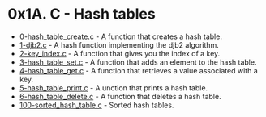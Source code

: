 # 0x1A. C - Hash tables

- [0-hash_table_create.c](https://github.com/CharlesMariga/alx-low_level_programming/blob/main/0x1A-hash_tables/0-hash_table_create.c) - A function that creates a hash table.
- [1-djb2.c](https://github.com/CharlesMariga/alx-low_level_programming/blob/main/0x1A-hash_tables/1-djb2.c) - A hash function implementing the djb2 algorithm.
- [2-key_index.c](https://github.com/CharlesMariga/alx-low_level_programming/blob/main/0x1A-hash_tables/2-key_index.c) - A function that gives you the index of a key.
- [3-hash_table_set.c](https://github.com/CharlesMariga/alx-low_level_programming/blob/main/0x1A-hash_tables/3-hash_table_set.c) - A function that adds an element to the hash table.
- [4-hash_table_get.c](https://github.com/CharlesMariga/alx-low_level_programming/blob/main/0x1A-hash_tables/4-hash_table_get.c) - A function that retrieves a value associated with a key.
- [5-hash_table_print.c](https://github.com/CharlesMariga/alx-low_level_programming/blob/main/0x1A-hash_tables/5-hash_table_print.c) - A unction that prints a hash table.
- [6-hash_table_delete.c](https://github.com/CharlesMariga/alx-low_level_programming/blob/main/0x1A-hash_tables/6-hash_table_delete.c) - A function that deletes a hash table.
- [100-sorted_hash_table.c]() - Sorted hash tables.
